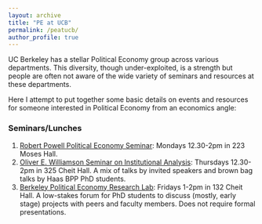 ```yaml
---
layout: archive
title: "PE at UCB"
permalink: /peatucb/
author_profile: true
---
```


UC Berkeley has a stellar Political Economy group across various departments. This diversity, though under-exploited, is a strength but people are often not aware of the wide variety of seminars and resources at these departments.

Here I attempt to put together some basic details on events and resources for someone interested in Political Economy from an economics angle:

### Seminars/Lunches

1. [Robert Powell Political Economy Seminar](https://haas.berkeley.edu/bcep/conferences-seminars/seminars/): Mondays 12.30-2pm in 223 Moses Hall.
2. [Oliver E. Williamson Seminar on Institutional Analysis](https://haas.berkeley.edu/ibi/events/seminars/oliver-williamson-seminar/): Thursdays 12.30-2pm in 325 Cheit Hall. A mix of talks by invited speakers and brown bag talks by Haas BPP PhD students.
3. [Berkeley Political Economy Research Lab](https://twitter.com/xftrebbi/status/1312443798027268096): Fridays 1-2pm in 132 Cheit Hall. A low-stakes forum for PhD students to discuss (mostly, early stage) projects with peers and faculty members. Does not require formal presentations.

